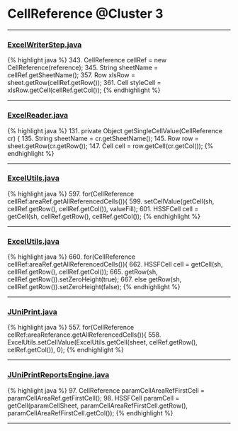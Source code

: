 # CellReference @Cluster 3

***

### [ExcelWriterStep.java](https://searchcode.com/codesearch/view/42462258/)
{% highlight java %}
343. CellReference cellRef = new CellReference(reference);
345. String sheetName = cellRef.getSheetName();
357. Row xlsRow = sheet.getRow(cellRef.getRow());
361. Cell styleCell = xlsRow.getCell(cellRef.getCol());
{% endhighlight %}

***

### [ExcelReader.java](https://searchcode.com/codesearch/view/46076963/)
{% highlight java %}
131. private Object getSingleCellValue(CellReference cr) {
135.   String sheetName = cr.getSheetName();
145.   Row row = sheet.getRow(cr.getRow());
147.     Cell cell = row.getCell(cr.getCol());
{% endhighlight %}

***

### [ExcelUtils.java](https://searchcode.com/codesearch/view/60212069/)
{% highlight java %}
597. for(CellReference cellRef:areaRef.getAllReferencedCells()){
599.     setCellValue(getCell(sh, cellRef.getRow(), cellRef.getCol()), valueFill);
601.     HSSFCell cell = getCell(sh, cellRef.getRow(), cellRef.getCol());
{% endhighlight %}

***

### [ExcelUtils.java](https://searchcode.com/codesearch/view/60212069/)
{% highlight java %}
660. for(CellReference cellRef:areaRef.getAllReferencedCells()){
662.     HSSFCell cell = getCell(sh, cellRef.getRow(), cellRef.getCol());
665.       getRow(sh, cellRef.getRow()).setZeroHeight(true);
667.   else getRow(sh, cellRef.getRow()).setZeroHeight(false);
{% endhighlight %}

***

### [JUniPrint.java](https://searchcode.com/codesearch/view/60212057/)
{% highlight java %}
557. for(CellReference celRef:areaReferance.getAllReferencedCells()){
558.   ExcelUtils.setCellValue(ExcelUtils.getCell(sheet, celRef.getRow(), celRef.getCol()), 0);
{% endhighlight %}

***

### [JUniPrintReportsEngine.java](https://searchcode.com/codesearch/view/60336976/)
{% highlight java %}
97. CellReference paramCellAreaRefFirstCell = paramCellAreaRef.getFirstCell();
98. HSSFCell paramCell = getCell(paramCellSheet, paramCellAreaRefFirstCell.getRow(), paramCellAreaRefFirstCell.getCol());
{% endhighlight %}

***

